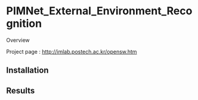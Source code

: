 # PIMNet_External_Environment_Recognition
Overview

Project page : http://imlab.postech.ac.kr/opensw.htm


## Installation


## Results
